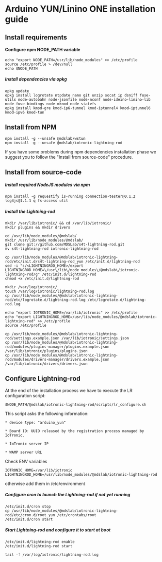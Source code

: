 # Arduino YUN/Linino ONE installation guide


## Install requirements

#### Configure npm NODE_PATH variable
```
echo "export NODE_PATH=/usr/lib/node_modules" >> /etc/profile
source /etc/profile > /dev/null
echo $NODE_PATH
```

##### Install dependencies via opkg
```
opkg update
opkg install logrotate ntpdate nano git unzip socat ip dsniff fuse-utils node-autobahn node-jsonfile node-nconf node-ideino-linino-lib node-fuse-bindings node-mknod node-statvfs
opkg install kmod-gre kmod-ip6-tunnel kmod-iptunnel4 kmod-iptunnel6 kmod-ipv6 kmod-tun
```

## Install from NPM
```
npm install -g --unsafe @mdslab/wstun
npm install -g --unsafe @mdslab/iotronic-lightning-rod
```
If you have some problems during npm dependencies installation phase we suggest you to follow the "Install from source-code" procedure.



## Install from source-code

##### Install required NodeJS modules via npm
```
npm install -g requestify is-running connection-tester@0.1.2 log4js@1.1.1 q fs-access util
```

##### Install the Lightning-rod
```
mkdir /var/lib/iotronic/ && cd /var/lib/iotronic/
mkdir plugins && mkdir drivers

cd /usr/lib/node_modules/@mdslab/
mkdir /usr/lib/node_modules/@mdslab/
git clone git://github.com/MDSLab/s4t-lightning-rod.git
mv s4t-lightning-rod iotronic-lightning-rod

cp /usr/lib/node_modules/@mdslab/iotronic-lightning-rod/etc/init.d/s4t-lightning-rod_yun /etc/init.d/lightning-rod
sed -i "s/<LIGHTNINGROD_HOME>/export LIGHTNINGROD_HOME=\/usr\/lib\/node_modules\/@mdslab\/iotronic-lightning-rod/g" /etc/init.d/lightning-rod
chmod +x /etc/init.d/lightning-rod

mkdir /var/log/iotronic/
touch /var/log/iotronic/lightning-rod.log
cp /usr/lib/node_modules/@mdslab/iotronic-lightning-rod/etc/logrotate.d/lightning-rod.log /etc/logrotate.d/lightning-rod.log

echo "export IOTRONIC_HOME=/var/lib/iotronic" >> /etc/profile
echo "export LIGHTNINGROD_HOME=/usr/lib/node_modules/@mdslab/iotronic-lightning-rod" >> /etc/profile
source /etc/profile

cp /usr/lib/node_modules/@mdslab/iotronic-lightning-rod/settings.example.json /var/lib/iotronic/settings.json
cp /usr/lib/node_modules/@mdslab/iotronic-lightning-rod/modules/plugins-manager/plugins.example.json /var/lib/iotronic/plugins/plugins.json
cp /usr/lib/node_modules/@mdslab/iotronic-lightning-rod/modules/drivers-manager/drivers.example.json /var/lib/iotronic/drivers/drivers.json
```

## Configure Lightning-rod
At the end of the installation process we have to execute the LR configuration script:
```
$NODE_PATH/@mdslab/iotronic-lightning-rod/scripts/lr_configure.sh
```
This script asks the following information:
```
* device type: "arduino_yun"

* Board ID: UUID released by the registration process managed by IoTronic.

* IoTronic server IP

* WAMP server URL
```

Check ENV variables
```
IOTRONIC_HOME=/var/lib/iotronic
LIGHTNINGROD_HOME=/usr/lib/node_modules/@mdslab/iotronic-lightning-rod
```
otherwise add them in /etc/environment


##### Configure cron to launch the Lightning-rod if not yet running
```
/etc/init.d/cron stop
cp /usr/lib/node_modules/@mdslab/iotronic-lightning-rod/etc/cron.d/root_yun /etc/crontabs/root
/etc/init.d/cron start
```

##### Start Lightning-rod and configure it to start at boot
```
/etc/init.d/lightning-rod enable
/etc/init.d/lightning-rod start

tail -f /var/log/iotronic/lightning-rod.log
```
